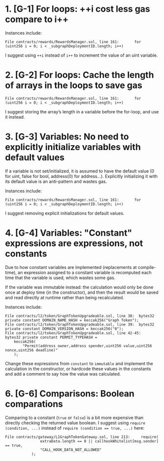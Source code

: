 # 1. [G-1] For loops: ++i  cost less gas compare to i++

Instances include:

    File contracts/rewards/RewardsManager.sol, line 161:       for (uint256 i = 0; i < _subgraphDeploymentID.length; i++)

I suggest using `++i` instead of `i++` to increment the value of an uint variable.

# 2. [G-2] For loops: Cache the length of arrays in the loops to save gas

    File contracts/rewards/RewardsManager.sol, line 161:       for (uint256 i = 0; i < _subgraphDeploymentID.length; i++)

I suggest storing the array’s length in a variable before the for-loop, and use it instead.

# 3. [G-3] Variables: No need to explicitly initialize variables with default values

If a variable is not set/initialized, it is assumed to have the default value (0 for uint, false for bool, address(0) for address…). Explicitly initializing it with its default value is an anti-pattern and wastes gas.

Instances include:

    File contracts/rewards/RewardsManager.sol, line 161:       for (uint256 i = 0; i < _subgraphDeploymentID.length; i++)

I suggest removing explicit initializations for default values.

# 4. [G-4] Variables: "Constant" expressions are expressions, not constants

Due to how constant variables are implemented (replacements at compile-time), an expression assigned to a constant variable is recomputed each time that the variable is used, which wastes some gas.

If the variable was immutable instead: the calculation would only be done once at deploy time (in the constructor), and then the result would be saved and read directly at runtime rather than being recalculated.

Instances include:

    File contracts/l2/token/GraphTokenUpgradeable.sol, line 38:  bytes32 private constant DOMAIN_NAME_HASH = keccak256("Graph Token");
    File contracts/l2/token/GraphTokenUpgradeable.sol, line 39:  bytes32 private constant DOMAIN_VERSION_HASH = keccak256("0");
    File contracts/l2/token/GraphTokenUpgradeable.sol, line 42-45:  bytes32 private constant PERMIT_TYPEHASH =
        keccak256(
            "Permit(address owner,address spender,uint256 value,uint256 nonce,uint256 deadline)"
        );

Change these expressions from `constant` to `immutable` and implement the calculation in the constructor, or hardcode these values in the constants and add a comment to say how the value was calculated.

# 6. [G-6] Comparisons: Boolean comparations

Comparing to a constant (`true` or `false`) is a bit more expensive than directly checking the returned value boolean. I suggest using `require (condition, ...)` instead of `require (condition == true, ...)` here:

    File contracts/gateway/L1GraphTokenGateway.sol, line 213:     require(
                    extraData.length == 0 || callhookWhitelist[msg.sender] == true,
                    "CALL_HOOK_DATA_NOT_ALLOWED"
                );